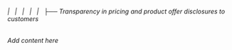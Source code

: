 ###### |   |   |   |   |   ├── Transparency in pricing and product offer disclosures to customers

*Add content here*